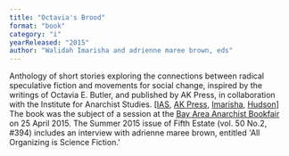 ```yaml
---
title: "Octavia's Brood"
format: "book"
category: "i"
yearReleased: "2015"
author: "Walidah Imarisha and adrienne maree brown, eds"
---
```

Anthology of short stories exploring the connections  between radical speculative fiction and movements for social change, inspired by  the writings of Octavia E. Butler, and published by AK Press, in collaboration  with the Institute for Anarchist Studies. [<a href="http://anarchistnews.org/content/institute-anarchist-studies-winter-2015-newsletter">IAS</a>, <a href="http://www.revolutionbythebook.akpress.org/imagine-a-world-without-prisons/"> AK Press</a>, <a href="http://www.truth-out.org/opinion/item/29438-rewriting-the-future"> Imarisha</a>, <a href="http://boingboing.net/2015/04/02/octavias-brood.html?utm_source=feedburner&amp;utm_medium=feed&amp;utm_campaign=Feed:+boingboing/iBag+(Boing+Boing)"> Hudson</a>]
 
The book was the subject of a session at the <a href="http://bayareaanarchistbookfair.com/schedule/">Bay Area Anarchist  Bookfair</a> on 25 April 2015. The Summer 2015 issue of Fifth Estate  (vol. 50 No.2, #394) includes an interview with adrienne maree brown, entitled  'All Organizing is Science Fiction.'